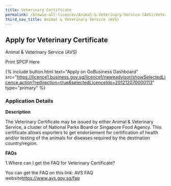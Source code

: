 ```yaml
---
title: Veterinary Certificate
permalink: /browse-all-licences/Animal-&-Veterinary-Service-(AVS)/Veterinary-Certificate
third_nav_title: Animal & Veterinary Service (AVS)
---
```


## Apply for Veterinary Certificate

Animal & Veterinary Service (AVS)

Print SPCP Here

{% include button.html text="Apply on GoBusiness Dashboard" src="https://licence1.business.gov.sg/licence1/neweadvisor/showSelectedLicence.action?redirection=true&selectedLicenceIds=201212070000113" type="primary" %}

### Application Details
<p><strong>Description</strong></p>
<p>The Veterinary Certificate may be issued by either Animal &amp; Veterinary Service, a cluster of National Parks Board or Singapore Food Agency. This certificate allows exporters to get endorsement for certification of health and/or testing of the animals for diseases required by the destination country/region.</p>
<p><strong>FAQs</strong></p>
<p>1.Where can I get the FAQ for Veterinary Certificate?</p>
<p>You can get the FAQ on this link: AVS FAQ website<a href="https://www.avs.gov.sg/faq">https://www.avs.gov.sg/faq</a></p>

